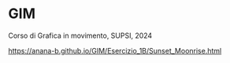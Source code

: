 # GIM
Corso di Grafica in movimento, SUPSI, 2024

https://anana-b.github.io/GIM/Esercizio_1B/Sunset_Moonrise.html